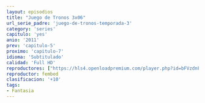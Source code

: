 ```yaml
---
layout: episodios
title: "Juego de Tronos 3x06"
url_serie_padre: 'juego-de-tronos-temporada-3'
category: 'series'
capitulo: 'yes'
anio: '2011'
prev: 'capitulo-5'
proximo: 'capitulo-7'
idioma: 'Subtitulado'
calidad: 'Full HD'
reproductores: ["https://hls4.openloadpremium.com/player.php?id=bFVzdnFtbTRVZFI2TjFYc0dKMkJ6cWU5OE4zRGh0MFNmcHEweC8rbmxDRzNUSjF1bndXZkxHVTF0dUxRbThIUi9lL3hXSmlDKzI3dTJYZjJZVXZJNHc9PQ&sub=https://sub.cuevana2.io/vtt-sub/sub7/Game.Of.Thrones.S03E06.vtt"]
reproductor: fembed
clasificacion: '+10'
tags:
- Fantasia
---
```













